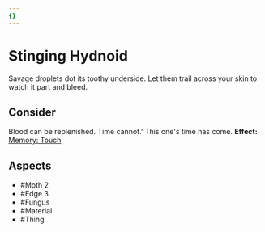 ```yaml
---
{}
---
```

# Stinging Hydnoid
Savage droplets dot its toothy underside. Let them trail across your skin to watch it part and bleed.
## Consider
Blood can be replenished. Time cannot.' This one's time has come.
**Effect:** [Memory: Touch](https://uadaf.theevilroot.xyz/rowenarium/element/mem.touch)
## Aspects
- #Moth 2
- #Edge 3
- #Fungus
- #Material
- #Thing
